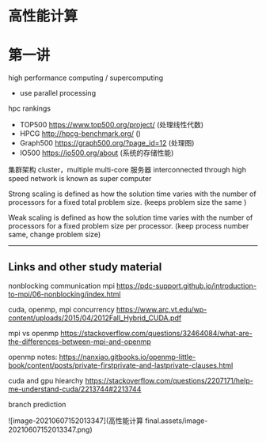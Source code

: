 # 高性能计算

# 第一讲

high performance computing / supercomputing

- use parallel processing 

hpc rankings 

- TOP500 https://www.top500.org/project/ (处理线性代数)
- HPCG http://hpcg-benchmark.org/ ()
- Graph500 https://graph500.org/?page_id=12 (处理图)
- IO500 https://io500.org/about (系统的存储性能)

集群架构 cluster，multiple multi-core 服务器 interconnected through high speed network is known as super computer

Strong scaling is defined as how the solution time varies with the number of processors for a fixed total problem size.  (keeps problem size the same )

Weak scaling is defined as how the solution time varies with the number of processors for a fixed problem size per processor. (keep process number same, change problem size)

<hr>

## Links and other study material

nonblocking communication mpi https://pdc-support.github.io/introduction-to-mpi/06-nonblocking/index.html







cuda, openmp, mpi concurrency https://www.arc.vt.edu/wp-content/uploads/2015/04/2012Fall_Hybrid_CUDA.pdf

mpi vs openmp https://stackoverflow.com/questions/32464084/what-are-the-differences-between-mpi-and-openmp

openmp notes: https://nanxiao.gitbooks.io/openmp-little-book/content/posts/private-firstprivate-and-lastprivate-clauses.html

cuda and gpu hiearchy https://stackoverflow.com/questions/2207171/help-me-understand-cuda/2213744#2213744



branch prediction

![image-20210607152013347](高性能计算 final.assets/image-20210607152013347.png)






